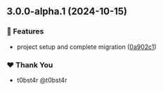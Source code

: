## 3.0.0-alpha.1 (2024-10-15)

### 🚀 Features

- project setup and complete migration ([0a902c1](https://github.com/t0bst4r/home-assistant-matter-hub/commit/0a902c1))

### ❤️  Thank You

- t0bst4r @t0bst4r